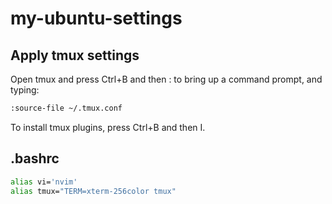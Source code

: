 # my-ubuntu-settings

## Apply tmux settings

Open tmux and press Ctrl+B and then : to bring up a command prompt, and typing:

```sh
:source-file ~/.tmux.conf
```

To install tmux plugins, press Ctrl+B and then I.


## .bashrc

```sh
alias vi='nvim'
alias tmux="TERM=xterm-256color tmux"
```
